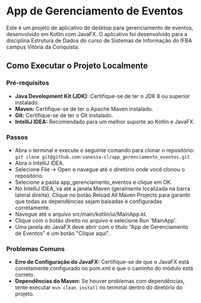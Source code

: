 # App de Gerenciamento de Eventos

Este é um projeto de aplicativo de desktop para gerenciamento de eventos, desenvolvido em Kotlin com JavaFX. O aplicativo foi desenvolvido para a disciplina Estrutura de Dados do curso de Sistemas de Informação do IFBA campus Vitória da Conquista.

## Como Executar o Projeto Localmente

### Pré-requisitos
 - **Java Development Kit (JDK):** Certifique-se de ter o JDK 8 ou superior instalado.
 - **Maven:** Certifique-se de ter o Apache Maven instalado.
 - **Git:** Certifique-se de ter o Git instalado.
 - **IntelliJ IDEA:** Recomendado para um melhor suporte ao Kotlin e JavaFX.
 
### Passos
 - Abra o terminal e execute o seguinte comando para clonar o repositório:  
 `git clone git@github.com:vanessa-cl/app_gerenciamento_eventos.git`
 - Abra o IntelliJ IDEA.
 - Selecione File -> Open e navegue até o diretório onde você clonou o repositório.
 - Selecione a pasta app_gerenciamento_eventos e clique em OK.
 - No IntelliJ IDEA, vá até a janela Maven (geralmente localizada na barra lateral direita).
 Clique no botão Reload All Maven Projects para garantir que todas as dependências sejam baixadas e configuradas corretamente.
 - Navegue até o arquivo src/main/kotlin/ui/MainApp.kt.
 - Clique com o botão direito no arquivo e selecione Run 'MainApp'.
 - Uma janela do JavaFX deve abrir com o título "App de Gerenciamento de Eventos" e um botão "Clique aqui".
 
### Problemas Comuns
 - **Erro de Configuração do JavaFX:** Certifique-se de que o JavaFX está corretamente configurado no pom.xml e que o caminho do módulo está correto.
 - **Dependências do Maven:** Se houver problemas com dependências, tente executar `mvn clean install` no terminal dentro do diretório do projeto.
